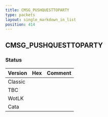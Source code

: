 ```yaml
---
title: CMSG_PUSHQUESTTOPARTY
type: packets
layout: single_markdown_in_list
position: 414
---
```


## CMSG_PUSHQUESTTOPARTY

### Status

Version | Hex | Comment
---------- | ---------- | ---------- 
Classic |  |  
TBC |  |  
WotLK |  |  
Cata |  |  
